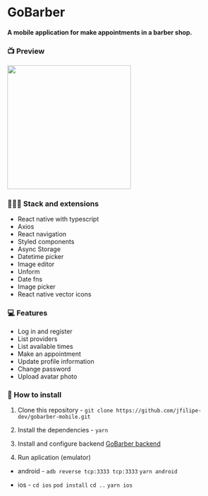 # GoBarber
#### A mobile application for make appointments in a barber shop.

### 📺 Preview
<img src="https://github.com/jfilipe-dev/previews/blob/master/InShot_20200707_222110757.gif?raw=true" width="280">

### 👨🏻‍💻 Stack and extensions
- React native with typescript
- Axios
- React navigation
- Styled components
- Async Storage
- Datetime picker
- Image editor
- Unform
- Date fns
- Image picker
- React native vector icons

### 💻 Features
- Log in and register
- List providers
- List available times
- Make an appointment
- Update profile information
- Change password
- Upload avatar photo

### 💾 How to install
1. Clone this repository - 
`git clone https://github.com/jfilipe-dev/gobarber-mobile.git`

2. Install the dependencies - 
`yarn`

3. Install and configure backend
<a href="https://github.com/jfilipe-dev/gobarber-backend">GoBarber backend</a>

4. Run aplication (emulator)
- android - 
`adb reverse tcp:3333 tcp:3333`
`yarn android`

- ios - 
`cd ios`
`pod install`
`cd ..`
`yarn ios`
